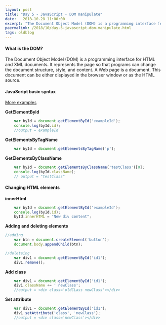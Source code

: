 ```yaml
---
layout: post
title: "Day 5 - JavaScript - DOM manipulate"
date:   2018-10-28 11:00:00
excerpt: "The Document Object Model (DOM) is a programming interface for HTML and XML documents. It represents the page so that programs can change the document structure, style, and content."
paermalink: /2018/10/day-5-javascript-dom-manipulate.html
tags: oldblog
--- 
```


#### What is the DOM?
The Document Object Model (DOM) is a programming interface for HTML and XML documents. It represents the page so that programs can change the document structure, style, and content. A Web page is a document. This document can be either displayed in the browser window or as the HTML source.

#### JavaScript basic syntax
[More examples](https://www.w3schools.com/js/js_htmldom_document.asp)

**GetElementById**

```javascript
    var byId = document.getElementById('exampleId');
    console.log(byId.id);
    //output = exampleId
```

**GetElementsByTagName**

```javascript
    var byId = document.getElementsByTagName('p');
```

**GetElementsByClassName**

```javascript
    var byId = document.getElementsByClassName('testClass')[0];
    console.log(byId.className);
    // output = "testClass"
```

#### Changing HTML elements

**innerHtml**

```javascript
    var byId = document.getElementById('exampleId');
    console.log(byId.id);
    byId.innerHTML = "New div content";
```

**Adding and deleting elements**

```javascript
//adding
    var btn = document.createElement('button');
    document.body.appendChild(btn);

//deleteing
    var div1 = document.getElementById('id1');
    div1.remove();
```

**Add class**

```javascript
    var div1 = document.getElementById('id1');
    div1.className += ' newClass';
    //output = <div class='oldCLass newClass'></div>
```

**Set attribute**

```javascript
    var div1 = document.getElementById('id1');
    div1.setAttribute('class', 'newClass');
    //output = <div class='newClass'></div>
```